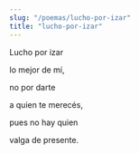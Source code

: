 ```yaml
---
slug: "/poemas/lucho-por-izar"
title: "lucho-por-izar"
---
```

Lucho por izar 

lo mejor de mí,

no por darte 

a quien te merecés,

pues no hay quien 

valga de presente.